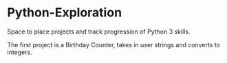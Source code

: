# Python-Exploration
Space to place projects and track progression of Python 3 skills.

The first project is a Birthday Counter, takes in user strings and converts to integers.
